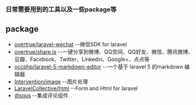### 日常需要用到的工具以及一些package等

## package
- [overtrue/laravel-wechat](https://github.com/overtrue/laravel-wechat) --微信SDK for laravel
- [overtrue/share.js](https://github.com/overtrue/share.js) --一键分享到微博、QQ空间、QQ好友、微信、腾讯微博、豆瓣、Facebook、Twitter、Linkedin、Google+、点点等
- [yccphp/laravel-5-markdown-editor](https://github.com/yccphp/laravel-5-markdown-editor) --一个基于 laravel 5 的markdown 编辑器
- [Intervention/image](https://github.com/Intervention/image) --图片处理
- [LaravelCollective/html](https://github.com/LaravelCollective/html) --Form and Html for laravel
- [disqus](https://disqus.com) --集成评论组件